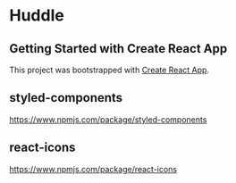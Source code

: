 # Huddle

## Getting Started with Create React App

This project was bootstrapped with [Create React App](https://github.com/facebook/create-react-app).

## styled-components

<https://www.npmjs.com/package/styled-components>

## react-icons

<https://www.npmjs.com/package/react-icons>
